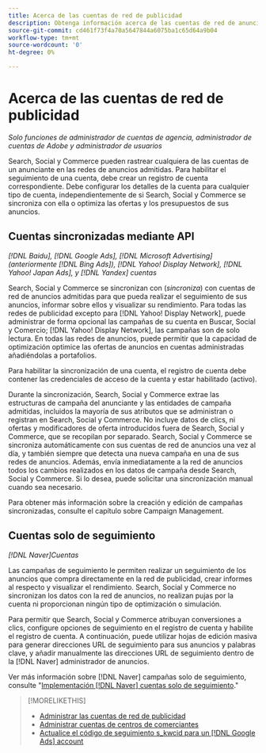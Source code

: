 ```yaml
---
title: Acerca de las cuentas de red de publicidad
description: Obtenga información acerca de las cuentas de red de anuncios en Search, Social y Commerce.
source-git-commit: cd461f73f4a70a5647844a6075ba1c65d64a9b04
workflow-type: tm+mt
source-wordcount: '0'
ht-degree: 0%

---
```


# Acerca de las cuentas de red de publicidad

*Solo funciones de administrador de cuentas de agencia, administrador de cuentas de Adobe y administrador de usuarios*

Search, Social y Commerce pueden rastrear cualquiera de las cuentas de un anunciante en las redes de anuncios admitidas. Para habilitar el seguimiento de una cuenta, debe crear un registro de cuenta correspondiente. Debe configurar los detalles de la cuenta para cualquier tipo de cuenta, independientemente de si Search, Social y Commerce se sincroniza con ella o optimiza las ofertas y los presupuestos de sus anuncios.

## Cuentas sincronizadas mediante API

*[!DNL Baidu], [!DNL Google Ads], [!DNL Microsoft Advertising] (anteriormente [!DNL Bing Ads]), [!DNL Yahoo! Display Network], [!DNL Yahoo! Japan Ads], y [!DNL Yandex] cuentas*

Search, Social y Commerce se sincronizan con (*sincroniza*) con cuentas de red de anuncios admitidas para que pueda realizar el seguimiento de sus anuncios, informar sobre ellos y visualizar su rendimiento. Para todas las redes de publicidad excepto para [!DNL Yahoo! Display Network], puede administrar de forma opcional las campañas de su cuenta en Buscar, Social y Comercio; [!DNL Yahoo! Display Network], las campañas son de solo lectura. En todas las redes de anuncios, puede permitir que la capacidad de optimización optimice las ofertas de anuncios en cuentas administradas añadiéndolas a portafolios.

Para habilitar la sincronización de una cuenta, el registro de cuenta debe contener las credenciales de acceso de la cuenta y estar habilitado (activo).

Durante la sincronización, Search, Social y Commerce extrae las estructuras de campaña del anunciante y las entidades de campaña admitidas, incluidos la mayoría de sus atributos que se administran o registran en Search, Social y Commerce. No incluye datos de clics, ni ofertas y modificadores de oferta introducidos fuera de Search, Social y Commerce, que se recopilan por separado. Search, Social y Commerce se sincroniza automáticamente con sus cuentas de red de anuncios una vez al día, y también siempre que detecta una nueva campaña en una de sus redes de anuncios. Además, envía inmediatamente a la red de anuncios todos los cambios realizados en los datos de campaña desde Search, Social y Commerce. Si lo desea, puede solicitar una sincronización manual cuando sea necesario.

Para obtener más información sobre la creación y edición de campañas sincronizadas, consulte el capítulo sobre Campaign Management.

## Cuentas solo de seguimiento

*[!DNL Naver]Cuentas*

Las campañas de seguimiento le permiten realizar un seguimiento de los anuncios que compra directamente en la red de publicidad, crear informes al respecto y visualizar el rendimiento. Search, Social y Commerce no sincronizan los datos con la red de anuncios, no realizan pujas por la cuenta ni proporcionan ningún tipo de optimización o simulación.

Para permitir que Search, Social y Commerce atribuyan conversiones a clics, configure opciones de seguimiento en el registro de cuenta y habilite el registro de cuenta. A continuación, puede utilizar hojas de edición masiva para generar direcciones URL de seguimiento para sus anuncios y palabras clave, y añadir manualmente las direcciones URL de seguimiento dentro de la [!DNL Naver] administrador de anuncios.

Ver más información sobre [!DNL Naver] campañas solo de seguimiento, consulte &quot;[Implementación [!DNL Naver] cuentas solo de seguimiento](/help/search-social-commerce/campaign-management/naver-tracking-only-account-implement.md).&quot;

>[!MORELIKETHIS]
>
>* [Administrar las cuentas de red de publicidad](ad-network-account-manage.md)
>* [Administrar cuentas de centros de comerciantes](merchant-account-manage.md)
>* [Actualice el código de seguimiento s\_kwcid para un [!DNL Google Ads] account](update-skwcid-google.md)


